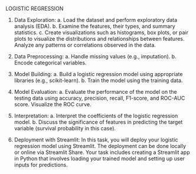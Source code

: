 LOGISTIC REGRESSION
1. Data Exploration:
a. Load the dataset and perform exploratory data analysis (EDA).
b. Examine the features, their types, and summary statistics.
c. Create visualizations such as histograms, box plots, or pair plots to visualize the distributions and relationships between features.
Analyze any patterns or correlations observed in the data.

2. Data Preprocessing:
a. Handle missing values (e.g., imputation).
b. Encode categorical variables.

3. Model Building:
a. Build a logistic regression model using appropriate libraries (e.g., scikit-learn).
b. Train the model using the training data.

4. Model Evaluation:
a. Evaluate the performance of the model on the testing data using accuracy, precision, recall, F1-score, and ROC-AUC score.
Visualize the ROC curve.

5. Interpretation:
a. Interpret the coefficients of the logistic regression model.
b. Discuss the significance of features in predicting the target variable (survival probability in this case).

6. Deployment with Streamlit:
In this task, you will deploy your logistic regression model using Streamlit. The deployment can be done locally or online via Streamlit Share. Your task includes creating a Streamlit app in Python that involves loading your trained model and setting up user inputs for predictions. 




